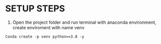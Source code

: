 # SETUP STEPS

1. Open the project folder and run terminal with anaconda environment, create enviroment with name venv

```
Conda create -p venv python==3.8 -y 
```
